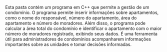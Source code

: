 Esta pasta contém um programa em C++ que permite a gestão de um condomínio. O programa permite inserir informações sobre apartamentos, como o nome do responsável, número do apartamento, área do apartamento e número de moradores. Além disso, o programa pode calcular a área total do condomínio e identificar o apartamento com o maior número de moradores registrado, exibindo seus dados. É uma ferramenta útil para administradores de condomínios acompanharem informações importantes sobre as unidades e tomar decisões informadas.





